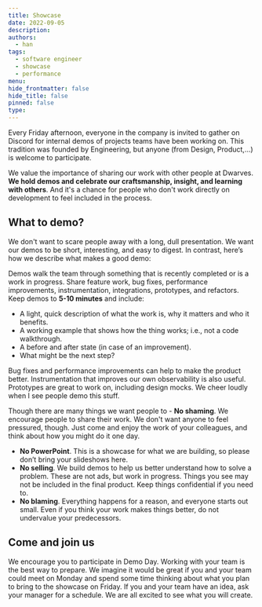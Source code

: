 ```yaml
---
title: Showcase
date: 2022-09-05
description: 
authors: 
  - han
tags: 
  - software engineer
  - showcase
  - performance
menu: 
hide_frontmatter: false
hide_title: false
pinned: false
type:
---
```


Every Friday afternoon, everyone in the company is invited to gather on Discord for internal demos of projects teams have been working on. This tradition was founded by Engineering, but anyone (from Design, Product,...) is welcome to participate.

We value the importance of sharing our work with other people at Dwarves. **We hold demos and celebrate our craftsmanship, insight, and learning with others**. And it's a chance for people who don't work directly on development to feel included in the process.

## What to demo?
We don't want to scare people away with a long, dull presentation. We want our demos to be short, interesting, and easy to digest. In contrast, here’s how we describe what makes a good demo:

Demos walk the team through something that is recently completed or is a work in progress. Share feature work, bug fixes, performance improvements, instrumentation, integrations, prototypes, and refactors. Keep demos to **5-10 minutes** and include:

- A light, quick description of what the work is, why it matters and who it benefits.
- A working example that shows how the thing works; i.e., not a code walkthrough.
- A before and after state (in case of an improvement).
- What might be the next step?

Bug fixes and performance improvements can help to make the product better. Instrumentation that improves our own observability is also useful. Prototypes are great to work on, including design mocks. We cheer loudly when I see people demo this stuff.

Though there are many things we want people to - **No shaming**. We encourage people to share their work. We don't want anyone to feel pressured, though. Just come and enjoy the work of your colleagues, and think about how you might do it one day.
- **No PowerPoint**. This is a showcase for what we are building, so please don’t bring your slideshows here.
- **No selling**. We build demos to help us better understand how to solve a problem. These are not ads, but work in progress. Things you see may not be included in the final product. Keep things confidential if you need to.
- **No blaming**. Everything happens for a reason, and everyone starts out small. Even if you think your work makes things better, do not undervalue your predecessors.

## Come and join us
We encourage you to participate in Demo Day. Working with your team is the best way to prepare. We imagine it would be great if you and your team could meet on Monday and spend some time thinking about what you plan to bring to the showcase on Friday. If you and your team have an idea, ask your manager for a schedule. We are all excited to see what you will create.
